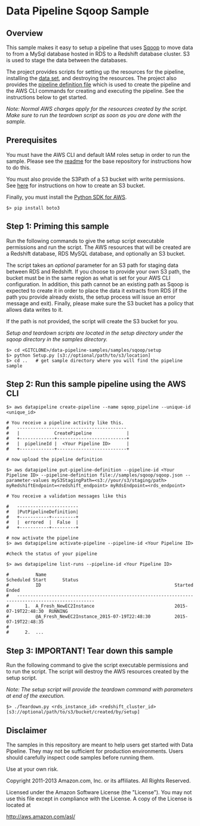 # Data Pipeline Sqoop Sample

## Overview

This sample makes it easy to setup a pipeline that uses [Sqoop](http://sqoop.apache.org/) to move data to from a MySql database hosted in RDS to a Redshift database cluster. S3 is used to stage the data between the databases.

The project provides scripts for setting up the resources for the pipeline, installing the [data set](http://aws.amazon.com/datasets/6468931156960467), and destroying the resources. The project also provides the [pipeline definition file](http://docs.aws.amazon.com/datapipeline/latest/DeveloperGuide/dp-writing-pipeline-definition.html) which is used to create the pipeline and the AWS CLI commands for creating and executing the pipeline. See the instructions below to get started.

*Note: Normal AWS charges apply for the resources created by the script. Make sure to run the teardown script as soon as you are done with the sample.*

## Prerequisites

You must have the AWS CLI and default IAM roles setup in order to run the sample. Please see the [readme](https://github.com/awslabs/data-pipeline-samples) for the base repository for instructions how to do this.

You must also provide the S3Path of a S3 bucket with write permissions. See [here](http://docs.aws.amazon.com/AmazonS3/latest/UG/CreatingaBucket.html) for instructions on how to create an S3 bucket.

Finally, you must install the [Python SDK for AWS](http://boto3.readthedocs.org/en/latest/guide/quickstart.html).
```
$> pip install boto3
```

## Step 1: Priming this sample

Run the following commands to give the setup script executable permissions and run the script. The AWS resources that will be created are a Redshift database, RDS MySQL database, and optionally an S3 bucket.

The script takes an *optional* parameter for an S3 path for staging data between RDS and Redshift. If you choose to provide your own S3 path, the bucket must be in the same region as what is set for your AWS CLI configuration.  In addition, this path cannot be an existing path as Sqoop is expected to create it in order to place the data it extracts from RDS (if the path you provide already exists, the setup process will issue an error message and exit).  Finally, please make sure the S3 bucket has a policy that allows data writes to it.  

If the path is not provided, the script will create the S3 bucket for you.

*Setup and teardown scripts are located in the setup directory under the sqoop directory in the samples directory.*

```
$> cd <GITCLONE>/data-pipeline-samples/samples/sqoop/setup
$> python Setup.py [s3://optional/path/to/s3/location]
$> cd ..   # get sample directory where you will find the pipeline sample 
```

## Step 2: Run this sample pipeline using the AWS CLI

  ```
  $> aws datapipeline create-pipeline --name sqoop_pipeline --unique-id <unique_id>

  # You receive a pipeline activity like this. 
  #   -----------------------------------------
  #   |             CreatePipeline             |
  #   +-------------+--------------------------+
  #   |  pipelineId |  <Your Pipeline ID>      |
  #   +-------------+--------------------------+

  # now upload the pipeline definition 

  $> aws datapipeline put-pipeline-definition --pipeline-id <Your Pipeline ID> --pipeline-definition file://samples/sqoop/sqoop.json --parameter-values myS3StagingPath=<s3://your/s3/staging/path> myRedshiftEndpoint=<redshift_endpoint> myRdsEndpoint=<rds_endpoint>

  # You receive a validation messages like this

  #   ----------------------- 
  #   |PutPipelineDefinition|
  #   +-----------+---------+
  #   |  errored  |  False  |
  #   +-----------+---------+

  # now activate the pipeline
  $> aws datapipeline activate-pipeline --pipeline-id <Your Pipeline ID>

  #check the status of your pipeline 

  $> aws datapipeline list-runs --pipeline-id <Your Pipeline ID>

  #          Name                                                Scheduled Start      Status
  #          ID                                                  Started              Ended
  #   ---------------------------------------------------------------------------------------------------
  #      1.  A_Fresh_NewEC2Instance                              2015-07-19T22:48:30  RUNNING
  #          @A_Fresh_NewEC2Instance_2015-07-19T22:48:30         2015-07-19T22:48:35
  #   
  #      2.  ...

```

## Step 3: IMPORTANT! Tear down this sample

Run the following command to give the script executable permissions and to run the script. The script will destroy the AWS resources created by the setup script.

*Note: The setup script will provide the teardown command with parameters at end of the execution.*

```
$> ./Teardown.py <rds_instance_id> <redshift_cluster_id> [s3://optional/path/to/s3/bucket/created/by/setup]
```

## Disclaimer

The samples in this repository are meant to help users get started with Data Pipeline. They may not be sufficient for production environments. Users should carefully inspect code samples before running them.

Use at your own risk.

Copyright 2011-2013 Amazon.com, Inc. or its affiliates. All Rights Reserved.

Licensed under the Amazon Software License (the "License"). You may not use this file except in compliance with the License. A copy of the License is located at

http://aws.amazon.com/asl/
